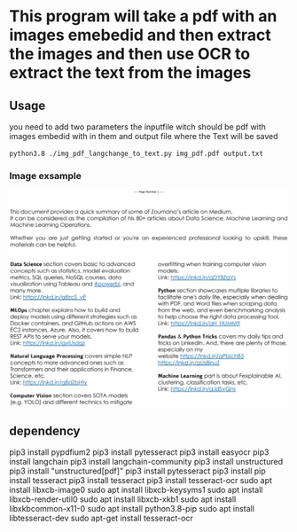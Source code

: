 # This program will take a pdf with an images emebedid and then extract the images and then use OCR to extract the text from the images

## Usage
you need to add two parameters the inputfile witch should be pdf with images embedid with in them and output file where the Text will be saved

    python3.8 ./img_pdf_langchange_to_text.py img_pdf.pdf output.txt

### Image exsample
![Screenshot of the image in the pdf.](https://github.com/antonjan/AI-with-opencv/blob/main/pdf_to_img_ocr_text/Figure_1.png)

## dependency
pip3 install pypdfium2
pip3 install pytesseract
pip3 install easyocr
pip3 install langchain
pip3 install langchain-community
pip3 install unstructured
pip3 install "unstructured[pdf]"
pip3 install pytesseract
pip3 install pip install tesseract
pip3 install tesseract
pip3 install tesseract-ocr
sudo apt install libxcb-image0
sudo apt install libxcb-keysyms1
sudo apt install libxcb-render-util0
sudo apt install libxcb-xkb1
sudo apt install libxkbcommon-x11-0
sudo apt install python3.8-pip
sudo apt install libtesseract-dev
sudo apt-get install tesseract-ocr


